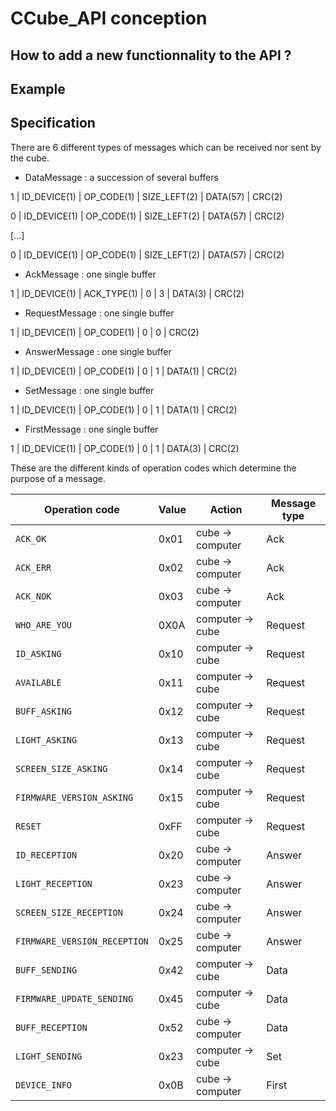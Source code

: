 # CCube_API conception

## How to add a new functionnality to the API ?

## Example

## Specification

There are 6 different types of messages which can be received nor sent by the cube.

- DataMessage : a succession of several buffers

1 | ID_DEVICE(1) | OP_CODE(1) | SIZE_LEFT(2) | DATA(57) | CRC(2)

0 | ID_DEVICE(1) | OP_CODE(1) | SIZE_LEFT(2) | DATA(57) | CRC(2)

[...]

0 | ID_DEVICE(1) | OP_CODE(1) | SIZE_LEFT(2) | DATA(57) | CRC(2)

- AckMessage : one single buffer

1 | ID_DEVICE(1) | ACK_TYPE(1) | 0 | 3 | DATA(3) | CRC(2)

- RequestMessage : one single buffer

1 | ID_DEVICE(1) | OP_CODE(1) | 0 | 0 | CRC(2)

- AnswerMessage : one single buffer

1 | ID_DEVICE(1) | OP_CODE(1) | 0 | 1 | DATA(1) | CRC(2)        

- SetMessage : one single buffer

1 | ID_DEVICE(1) | OP_CODE(1) | 0 | 1 | DATA(1) | CRC(2)

- FirstMessage : one single buffer

1 | ID_DEVICE(1) | OP_CODE(1) | 0 | 1 | DATA(3) | CRC(2)        


These are the different kinds of operation codes which determine the purpose of a message.

Operation code | Value | Action | Message type
--- | --- | --- | ---
`ACK_OK` | 0x01 | cube -> computer | Ack
`ACK_ERR` | 0x02 | cube -> computer | Ack
`ACK_NOK` | 0x03 | cube -> computer | Ack
`WHO_ARE_YOU` | 0X0A | computer -> cube | Request
`ID_ASKING` | 0x10 | computer -> cube | Request
`AVAILABLE` | 0x11 | computer -> cube | Request
`BUFF_ASKING` | 0x12 | computer -> cube | Request
`LIGHT_ASKING` | 0x13 | computer -> cube | Request
`SCREEN_SIZE_ASKING` | 0x14 | computer -> cube | Request
`FIRMWARE_VERSION_ASKING` | 0x15 | computer -> cube | Request
`RESET` | 0xFF | computer -> cube | Request
`ID_RECEPTION` | 0x20 | cube -> computer | Answer
`LIGHT_RECEPTION` | 0x23 | cube -> computer | Answer
`SCREEN_SIZE_RECEPTION` | 0x24 | cube -> computer | Answer
`FIRMWARE_VERSION_RECEPTION` | 0x25 | cube -> computer | Answer
`BUFF_SENDING` | 0x42 | computer -> cube | Data
`FIRMWARE_UPDATE_SENDING` | 0x45 | computer -> cube | Data
`BUFF_RECEPTION` | 0x52 | cube -> computer | Data
`LIGHT_SENDING` | 0x23 | computer -> cube | Set
`DEVICE_INFO` | 0x0B | cube -> computer | First